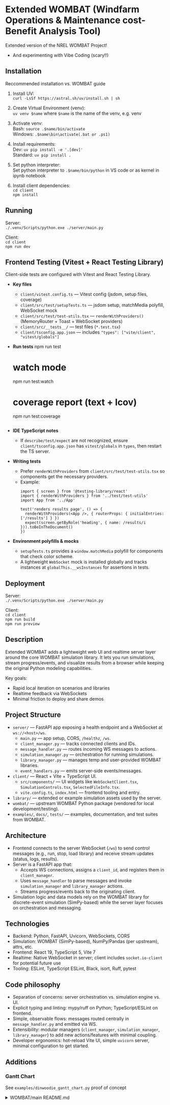 # Extended WOMBAT (Windfarm Operations & Maintenance cost-Benefit Analysis Tool)
Extended version of the NREL WOMBAT Project!
- And experimenting with Vibe Coding (scary!!)

## Installation
Reccommended installation vs. WOMBAT guide

1. Install UV:\
`curl -LsSf https://astral.sh/uv/install.sh | sh`

2. Create Virtual Environment (venv):\
`uv venv $name` where `$name` is the name of the venv, e.g. venv

3. Activate venv:\
Bash: `source .$name/bin/activate`\
Windows: `.$name\bin\activate(.bat or .ps1)`

4. Install requirements:\
Dev: `uv pip install -e '.[dev]'`\
Standard: `uv pip install .`

5. Set python interpreter:\
Set python interpreter to `.$name/bin/python` in VS code or as kernel in ipynb notebook

6. Install client dependencies:\
`cd client`\
`npm install`

## Running

Server:\
`./.venv/Scripts/python.exe ./server/main.py`

Client:\
`cd client`\
`npm run dev`

## Frontend Testing (Vitest + React Testing Library)

Client-side tests are configured with Vitest and React Testing Library.

- **Key files**
  - `client/vitest.config.ts` — Vitest config (jsdom, setup files, coverage)
  - `client/src/test/setupTests.ts` — jsdom setup, matchMedia polyfill, WebSocket mock
  - `client/src/test/test-utils.tsx` — `renderWithProviders()` (MemoryRouter + Toast + WebSocket providers)
  - `client/src/__tests__/` — test files (`*.test.tsx`)
  - `client/tsconfig.app.json` — includes `"types": ["vite/client", "vitest/globals"]`
- **Run tests**
  npm run test

  # watch mode
  npm run test:watch

  # coverage report (text + lcov)
  npm run test:coverage
  ```

- **IDE TypeScript notes**
  - If `describe/test/expect` are not recognized, ensure `client/tsconfig.app.json` has `vitest/globals` in `types`, then restart the TS server.

- **Writing tests**
  - Prefer `renderWithProviders` from `client/src/test/test-utils.tsx` so components get the necessary providers.
  - Example:
    ```tsx
    import { screen } from '@testing-library/react'
    import { renderWithProviders } from '../test/test-utils'
    import App from '../App'

    test('renders results page', () => {
      renderWithProviders(<App />, { routerProps: { initialEntries: ['/results'] } })
      expect(screen.getByRole('heading', { name: /results/i })).toBeInTheDocument()
    })
    ```

- **Environment polyfills & mocks**
  - `setupTests.ts` provides a `window.matchMedia` polyfill for components that check color scheme.
  - A lightweight `WebSocket` mock is installed globally and tracks instances at `globalThis.__wsInstances` for assertions in tests.

## Deployment

Server: \
`./.venv/Scripts/python.exe ./server/main.py`

Client: \
`cd client` \
`npm run build` \
`npm run preview`

## Description 
Extended WOMBAT adds a lightweight web UI and realtime server layer around the core WOMBAT simulation library. It lets you run simulations, stream progress/events, and visualize results from a browser while keeping the original Python modeling capabilities.

Key goals:
- Rapid local iteration on scenarios and libraries
- Realtime feedback via WebSockets
- Minimal friction to deploy and share demos

## Project Structure
- `server/` — FastAPI app exposing a health endpoint and a WebSocket at `ws://<host>/ws`.
  - `main.py` — app setup, CORS, `/healthz`, `/ws`.
  - `client_manager.py` — tracks connected clients and IDs.
  - `message_handler.py` — routes incoming WS messages to actions.
  - `simulation_manager.py` — orchestration for running simulations.
  - `library_manager.py` — manages temp and user-provided WOMBAT libraries.
  - `event_handlers.py` — emits server-side events/messages.
- `client/` — React + Vite + TypeScript UI.
  - `src/components/` — UI widgets like `WebSocketClient.tsx`, `SimulationControls.tsx`, `SelectedFileInfo.tsx`.
  - `vite.config.ts`, `index.html` — frontend tooling and entry.
- `library/` — extended or example simulation assets used by the server.
- `wombat/` — upstream WOMBAT Python package (vendored for local development/testing).
- `examples/`, `docs/`, `tests/` — examples, documentation, and test suites from WOMBAT.

## Architecture 
- Frontend connects to the server WebSocket (`/ws`) to send control messages (e.g., run, stop, load library) and receive stream updates (status, logs, results).
- Server is a FastAPI app that:
  - Accepts WS connections, assigns a `client_id`, and registers them in `client_manager`.
  - Uses `message_handler` to parse messages and invoke `simulation_manager` and `library_manager` actions.
  - Streams progress/events back to the originating client.
- Simulation logic and data models rely on the WOMBAT library for discrete-event simulation (SimPy-based) while the server layer focuses on orchestration and messaging.

## Technologies
- Backend: Python, FastAPI, Uvicorn, WebSockets, CORS
- Simulation: WOMBAT (SimPy-based), NumPy/Pandas (per upstream), attrs, etc.
- Frontend: React 19, TypeScript 5, Vite 7
- Realtime: Native WebSocket in server; client includes `socket.io-client` for potential future use
- Tooling: ESLint, TypeScript ESLint, Black, isort, Ruff, pytest

## Code philosophy
- Separation of concerns: server orchestration vs. simulation engine vs. UI.
- Explicit typing and linting: mypy/ruff on Python; TypeScript/ESLint on frontend.
- Simple, observable flows: messages routed centrally in `message_handler.py` and emitted via WS.
- Extensibility: modular managers (`client_manager`, `simulation_manager`, `library_manager`) to add new actions/features with minimal coupling.
- Developer ergonomics: hot-reload Vite UI, simple `uvicorn` server, minimal configuration to get started.

## Additions

### Gantt Chart
See `examples/dinwoodie_gantt_chart.py` proof of concept

<details>
<summary>WOMBAT/main README.md</summary>

# WOMBAT: Windfarm Operations & Maintenance cost-Benefit Analysis Tool

[![DOI 10.2172/1894867](https://img.shields.io/badge/DOI-10.2172%2F1894867-brightgreen?link=https://doi.org/10.2172/1894867)](https://www.osti.gov/biblio/1894867)
[![PyPI version](https://badge.fury.io/py/wombat.svg)](https://badge.fury.io/py/wombat)
[![codecov](https://codecov.io/gh/WISDEM/WOMBAT/branch/main/graph/badge.svg?token=SK9M10BZXY)](https://codecov.io/gh/WISDEM/WOMBAT)
[![Apache 2.0](https://img.shields.io/badge/License-Apache%202.0-blue.svg)](https://opensource.org/licenses/Apache-2.0)
[![Binder](https://mybinder.org/badge_logo.svg)](https://mybinder.org/v2/gh/WISDEM/WOMBAT/main?filepath=examples)
[![Jupyter Book](https://jupyterbook.org/badge.svg)](https://wisdem.github.io/WOMBAT)

[![Pre-commit](https://img.shields.io/badge/pre--commit-enabled-brightgreen?logo=pre-commit&logoColor=white)](https://github.com/pre-commit/pre-commit)
[![Black](https://img.shields.io/badge/code%20style-black-000000.svg)](https://github.com/psf/black)
[![isort](https://img.shields.io/badge/%20imports-isort-%231674b1?style=flat&labelColor=ef8336)](https://pycqa.github.io/isort/)

This library provides a tool to simulate the operation and maintenance phase (O&M) of
distributed, land-based, and offshore windfarms using a discrete event simultaion
framework.

WOMBAT is written around the [`SimPy`](https://gitlab.com/team-simpy/simpy) discrete
event simulation framework. Additionally, this is supported using a flexible and modular
object-oriented code base, which enables the modeling of arbitrarily large (or small)
windfarms with as many or as few failure and maintenance tasks that can be encoded.

Please note that this is still heavily under development, so you may find some functionality
to be incomplete at the current moment, but rest assured the functionality is expanding.
With that said, it would be greatly appreciated for issues or PRs to be submitted for
any improvements at all, from fixing typos (guaranteed to be a few) to features to
testing.

If you use this library please cite our NREL Technical Report:

```bibtex
   @techreport{hammond2022wombat,
      title = {Windfarm Operations and Maintenance cost-Benefit Analysis Tool (WOMBAT)},
      author = {Hammond, Rob and Cooperman, Aubryn},
      abstractNote = {This report provides technical documentation and background on the newly-developed Wind Operations and Maintenance cost-Benefit Analysis Tool (WOMBAT) software. WOMBAT is an open-source model that can be used to obtain cost estimates for operations and maintenance of land-based or offshore wind power plants. The software was designed to be flexible and modular to allow for implementation of new strategies and technological innovations for wind plant maintenance. WOMBAT uses a process-based simulation approach to model day-to-day operations, repairs, and weather conditions. High-level outputs from WOMBAT, including time-based availability and annual operating costs, are found to agree with published results from other models.},
      doi = {10.2172/1894867},
      url = {https://www.osti.gov/biblio/1894867},
      place = {United States},
      year = {2022},
      month = {10},
      institution = {National Renewable Energy Lab. (NREL)},
   }
```

## Part of the WETO Stack

WOMBAT is primarily developed with the support of the U.S. Department of Energy and is part of the [WETO Software Stack](https://nrel.github.io/WETOStack). For more information and other integrated modeling software, see:
- [Portfolio Overview](https://nrel.github.io/WETOStack/portfolio_analysis/overview.html)
- [Entry Guide](https://nrel.github.io/WETOStack/_static/entry_guide/index.html)
- [Techno-Economic Modeling Workshop](https://nrel.github.io/WETOStack/workshops/user_workshops_2024.html#tea-and-cost-modeling)
- [Systems Engineering Workshop](https://nrel.github.io/WETOStack/workshops/user_workshops_2024.html#systems-engineering)

## WOMBAT in Action

There a few Jupyter notebooks to get users up and running with WOMBAT in the `examples/`
folder, but here are a few highlights:

> **Note**
> In v0.6 the results will diverge significantly under certain modeling conditions from
> past versions due to substantial model upgrades on the backend and new/updated
> features to better specify how repairs are managed.

* Dinwoodie, et al. replication for `wombat` can be found in the
  `examples folder <https://github.com/WISDEM/WOMBAT/blob/main/examples/dinwoodie_validation.ipynb>`_.
* IEA Task 26
  `validation exercise  <https://github.com/WISDEM/WOMBAT/blob/main/examples/iea_26_validation.ipynb>`_.
* Presentations: `slides  <https://github.com/WISDEM/WOMBAT/blob/main/presentation_material/>`_.


## Setup

### Requirements

* Python 3.9 through 3.12

### Environment Setup

Download the latest version of [Miniconda](https://docs.conda.io/en/latest/miniconda.html)
for the appropriate OS. Follow the remaining
[steps](https://conda.io/projects/conda/en/latest/user-guide/install/index.html#regular-installation)
for the appropriate OS version.

Using conda, create a new virtual environment:

```console
conda create -n <environment_name> python=3.11
conda activate <environment_name>
conda install -c anaconda pip

# activate the environment
conda activate <environment_name>

# to deactivate
conda deactivate
```

### Installation

Once in your desired environment, WOMBAT can be installed from PyPI via `pip install`
or from source.

#### Pip

This option is best for those working with the latest release, or including WOMBAT as
a tool in a workflow without the desire to modify the source code.

```console
pip install wombat
```

#### From Source

This option is ideal for users that wish to work with the examples, modify the source
code, and/or contribute back to the project.

Install it directly into an activated virtual environment:

```console
git clone https://github.com/WISDEM/WOMBAT.git
cd wombat
python setup.py install

# Alternatively:
pip install .
```

#### Usage

After installation, the package can imported:

```console
python
import wombat
wombat.__version__
```

For further usage, please see the documentation site at https://wisdem.github.io/WOMBAT.

### Requirements for Contributing to WOMBAT

#### Code Contributions

Code contributors should note that there is both an additional dependency suite for
running the tests and enabling the pre-commit workflow to automatically standardize the
core code formatting principles. In short, the following steps should be taken, but be
sure to read the
[contributor's guide](https://wisdem.github.io/WOMBAT/contributing.html)

```console
git clone https://github.com/WISDEM/WOMBAT.git
cd wombat

# Install the additional dependencies for running the tests and automatic code formatting
pip install -e '.[dev]'

# Enable the pre-commit workflow for automatic code formatting
pre-commit install

# ... contributions and commits ...

# Run the tests and ensure they all pass
pytest tests
```

Basic pre-commit issues that users might encounter and their remedies:

* For any failed run, changes may have been either automatically applied or require
  further edits from the contributor. In either case, after changes have been made,
  contributors will have to rerun `git add <the changed files>` and
  `git commit -m <the commit message>` to restart the pre-commit workflow with the
  applied changes. Once all checks pass, the commit is safe to be pushed.
* `isort`, `black`, or simple file checks failed, but made changes
  * rerun the `add` and `commit` processes as needed until the changes satisfy the checks
* `ruff` failed:
  * Address the errors and rerun the `add` and `commit` processes
* `mypy` has type errors that seem incorrect
  * Double check the typing is in fact as correct as it seems it should be and rerun the
  `add` and `commit` processes
  * If `mypy` simply seems confused with seemingly correct types, the following statement
  can be added above the `mypy` error:
  `assert isinstance(<variable of concern>, <the type you think mypy should be registering>)`
  * If that's still not working, but you are definitely sure the types are correct,
  simply add a `# type ignore` comment at the end of the line. Sometimes `mypy` struggles
  with complex scenarios, or especially with certain `attrs` conventions.

#### Documentation Contributions

```console
git clone https://github.com/WISDEM/WOMBAT.git
cd wombat
pip install -e '.[docs]'
```

Build the site

> **Note**
> You may want to change the "execute_notebooks" parameter in the `docs/_config.yaml`
> file to "off" unless you're updating the coded examples, or they will be run every
> time you build the site.

```console
jupyter-book build docs
```

View the results: `docs/_build/html/index.html`

#### Code and Documentation Contributions

```console
git clone https://github.com/WISDEM/WOMBAT.git
cd wombat
pip install -e '.[all]'
```

### Dependencies

Standard dependencies:

* attrs>=21
* numpy>=1.21
* scipy>=1.8
* pandas>=2
* polars>=0.17
* pyarrow>=10
* jupyterlab>=3
* simpy>=4.0.1
* pyyaml>=6
* geopy>=2.3
* networkx>=2.7
* matplotlib>=3.3
* types-attrs>=19
* types-typed-ast>=1.5
* types-PyYAML>=6
* types-python-dateutil>=2.8

Optional "dev" dependencies:

* pre-commit>=2.20
* isort>=5.10
* pytest>=7
* pytest-cov>=4
* mypy==0.991
* ruff>=0.2
* pyupgrade

Optional "docs" dependencies:

* jupyter-book>=0.15
* myst-nb>=0.16
* myst-parser>=0.17
* linkify-it-py>=2
* sphinx-autodoc-typehints
* sphinxcontrib-autoyaml
* sphinxcontrib-bibtex>=2.4
* sphinxcontrib-spelling>=7
</details>